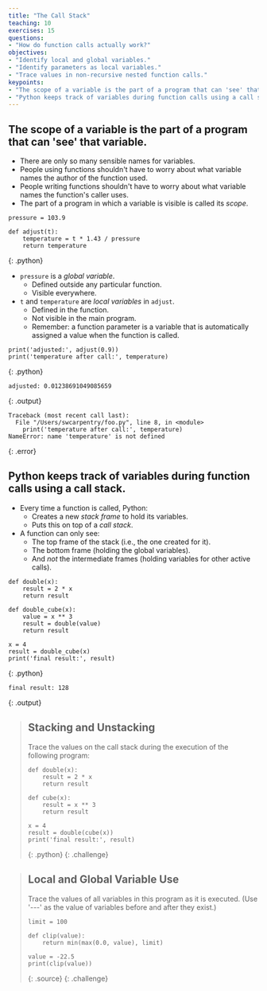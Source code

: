 ```yaml
---
title: "The Call Stack"
teaching: 10
exercises: 15
questions:
- "How do function calls actually work?"
objectives:
- "Identify local and global variables."
- "Identify parameters as local variables."
- "Trace values in non-recursive nested function calls."
keypoints:
- "The scope of a variable is the part of a program that can 'see' that variable."
- "Python keeps track of variables during function calls using a call stack."
---
```

## The scope of a variable is the part of a program that can 'see' that variable.

*   There are only so many sensible names for variables.
*   People using functions shouldn't have to worry about
    what variable names the author of the function used.
*   People writing functions shouldn't have to worry about
    what variable names the function's caller uses.
*   The part of a program in which a variable is visible is called its *scope*.

~~~
pressure = 103.9

def adjust(t):
    temperature = t * 1.43 / pressure
    return temperature
~~~
{: .python}

*   `pressure` is a *global variable*.
    *   Defined outside any particular function.
    *   Visible everywhere.
*   `t` and `temperature` are *local variables* in `adjust`.
    *   Defined in the function.
    *   Not visible in the main program.
    *   Remember: a function parameter is a variable
        that is automatically assigned a value when the function is called.

~~~
print('adjusted:', adjust(0.9))
print('temperature after call:', temperature)
~~~
{: .python}
~~~
adjusted: 0.01238691049085659
~~~
{: .output}
~~~
Traceback (most recent call last):
  File "/Users/swcarpentry/foo.py", line 8, in <module>
    print('temperature after call:', temperature)
NameError: name 'temperature' is not defined
~~~
{: .error}

## Python keeps track of variables during function calls using a call stack.

*   Every time a function is called, Python:
    *   Creates a new *stack frame* to hold its variables.
    *   Puts this on top of a *call stack*.
*   A function can only see:
    *   The top frame of the stack (i.e., the one created for it).
    *   The bottom frame (holding the global variables).
    *   And *not* the intermediate frames (holding variables for other active calls).

~~~
def double(x):
    result = 2 * x
    return result

def double_cube(x):
    value = x ** 3
    result = double(value)
    return result

x = 4
result = double_cube(x)
print('final result:', result)
~~~
{: .python}
~~~
final result: 128
~~~
{: .output}

> ## Stacking and Unstacking
>
> Trace the values on the call stack during the execution of the following program:
>
> ~~~
> def double(x):
>     result = 2 * x
>     return result
>
> def cube(x):
>     result = x ** 3
>     return result
>
> x = 4
> result = double(cube(x))
> print('final result:', result)
> ~~~
> {: .python}
{: .challenge}

> ## Local and Global Variable Use
>
> Trace the values of all variables in this program as it is executed.
> (Use '---' as the value of variables before and after they exist.)
>
> ~~~
> limit = 100
>
> def clip(value):
>     return min(max(0.0, value), limit)
>
> value = -22.5
> print(clip(value))
> ~~~
> {: .source}
{: .challenge}
